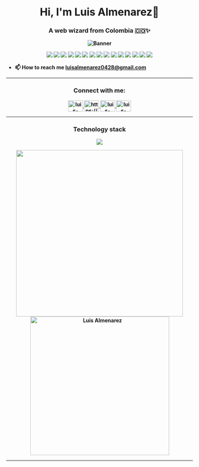 <h1 align="center"><b>Hi, I'm Luis Almenarez👋</h1>
<h3 align="center">A web wizard from Colombia 🇨🇴✨</h3>

<p align="center">
  <img src="https://github.com/luisalmenarez/luisalmenarez/assets/125621759/e28bdf78-510a-4dc5-b501-7c59d1dfa580" alt="Banner" />
</p>

<p align="center">
  <img src="https://img.shields.io/badge/-HTML-ff4500?style=flat&logo=html5&logoColor=white" />
  <img src="https://img.shields.io/badge/-CSS-2965f1?style=flat&logo=css3&logoColor=white" />
  <img src="https://img.shields.io/badge/-SASS-ff69b4?style=flat&logo=sass&logoColor=white" />
  <img src="https://img.shields.io/badge/-Tailwind_CSS-38B2AC?style=flat&logo=tailwind-css&logoColor=white" />
  <img src="https://img.shields.io/badge/-Bootstrap-7952B3?style=flat&logo=bootstrap&logoColor=white" />
  <img src="https://img.shields.io/badge/-JavaScript-f7df1e?style=flat&logo=javascript&logoColor=black" />
  <img src="https://img.shields.io/badge/-TypeScript-3178C6?style=flat&logo=typescript&logoColor=black" />
  <img src="https://img.shields.io/badge/-React-61DAFB?style=flat&logo=react&logoColor=black" />
  <img src="https://img.shields.io/badge/-Next.js-000000?style=flat&logo=next.js&logoColor=white" />
  <img src="https://img.shields.io/badge/-Node.js-339933?style=flat&logo=node.js&logoColor=white" />
  <img src="https://img.shields.io/badge/-Express-000000?style=flat&logo=express&logoColor=white" />
  <img src="https://img.shields.io/badge/-MongoDB-47A248?style=flat&logo=mongodb&logoColor=white" />
  <img src="https://img.shields.io/badge/-SQL%20Server-CC2927?style=flat&logo=microsoft-sql-server&logoColor=white" />
  <img src="https://img.shields.io/badge/-Git-F05032?style=flat&logo=git&logoColor=white" />
  <img src="https://img.shields.io/badge/-GitHub-181717?style=flat&logo=github&logoColor=white" />
</p>

- 📫 How to reach me **luisalmenarez0428@gmail.com**

<hr>

<h3 align="center">Connect with me:</h3>
<p align="center">
  <a href="https://www.linkedin.com/in/luisalmenarez/" target="_blank">
    <img align="center" src="https://raw.githubusercontent.com/rahuldkjain/github-profile-readme-generator/master/src/images/icons/Social/linked-in-alt.svg" alt="luis-almenarez" height="30" width="40" />
  </a>
  <a href="https://www.instagram.com/_luisalmenarez/" target="_blank">
    <img align="center" src="https://raw.githubusercontent.com/rahuldkjain/github-profile-readme-generator/master/src/images/icons/Social/instagram.svg" alt="https://www.instagram.com/luis_carlos_ap/" height="30" width="40" />
  </a>
  <a href="https://twitter.com/_luisalmenarez" target="_blank">
    <img align="center" src="https://raw.githubusercontent.com/rahuldkjain/github-profile-readme-generator/master/src/images/icons/Social/twitter-alt.svg" alt="luis-almenarez" height="30" width="40" />
  </a>
  <a href="https://www.facebook.com/luisalmenarezz" target="_blank">
    <img align="center" src="https://raw.githubusercontent.com/rahuldkjain/github-profile-readme-generator/master/src/images/icons/Social/facebook-alt.svg" alt="luis-almenarez" height="30" width="40" />
  </a>
</p>

<hr>

<h3 align="center">Technology stack </h3>
<p align="center">
  <a href="https://skillicons.dev">
    <img src="https://skillicons.dev/icons?i=vscode,html,css,sass,tailwind,bootstrap,js,ts,gulp,git,github,react,nextjs,express,jest,figma,firebase,mongodb,&perline=14" />
  </a>
</p>

<div align="center">
  <a href="https://github.com/luisalmenarez/">
    <img src="https://github-readme-stats.vercel.app/api?username=luisalmenarez&include_all_commits=true&count_private=true&show_icons=true&line_height=20&title_color=7A7ADB&icon_color=2234AE&text_color=D3D3D3&bg_color=0,000000,130F40&token=process.env.PAT_1" width="450"/>
    <img src="https://github-readme-stats.vercel.app/api/top-langs?username=luisalmenarez&show_icons=true&locale=en&layout=compact&line_height=20&title_color=7A7ADB&icon_color=2234AE&text_color=D3D3D3&bg_color=0,000000,130F40" width="375"  alt="Luis Almenarez"/>
  </a>
</div>

<hr>









